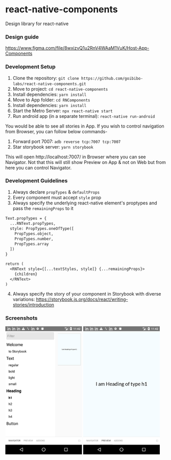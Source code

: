 # react-native-components
Design library for react-native

### Design guide
https://www.figma.com/file/8wxizvQ1u2RnV4WAaM1VuK/Host-App-Components

### Development Setup

1. Clone the repository: `git clone https://github.com/goibibo-labs/react-native-components.git`
2. Move to project: `cd react-native-components`
3. Install dependencies: `yarn install`
4. Move to App folder: `cd RNComponents`
5. Install dependencies: `yarn install`
6. Start the Metro Server: `npx react-native start`
7. Run android app (in a separate terminal): `react-native run-android`

You would be able to see all stories in App. 
If you wish to control navigation from Browser, you can follow below commands-

1. Forward port 7007: `adb reverse tcp:7007 tcp:7007`
2. Star storybook server: `yarn storybook`

This will open http://localhost:7007/ in Browser where you can see Navigator.
Not that this will still show Preview on App & not on Web but from here you can control Navigator.

### Development Guidelines

1. Always declare `propTypes` & `defaultProps`
2. Every component must accept `style` prop
3. Always specify the underlying react-native element's proptypes and pass the `remainingProps` to it
```
Text.propTypes = {
  ...RNText.propTypes,
  style: PropTypes.oneOfType([
    PropTypes.object,
    PropTypes.number,
    PropTypes.array
  ])
}
```
```
return (
  <RNText style={[...textStyles, style]} {...remainingProps}>
    {children}
  </RNText>
)
```
4. Always specify the story of your component in Storybook with diverse variations: https://storybook.js.org/docs/react/writing-stories/introduction

### Screenshots

<img src="./screenshots/storybook-drawer.png" width="240" /> <img src="./screenshots/storybook-preview.png" width="240" />
